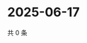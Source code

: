 # 2025-06-17

共 0 条

<!-- BEGIN ZHIHUVIDEO -->
<!-- 最后更新时间 Tue Jun 17 2025 03:09:10 GMT+0800 (China Standard Time) -->

<!-- END ZHIHUVIDEO -->
